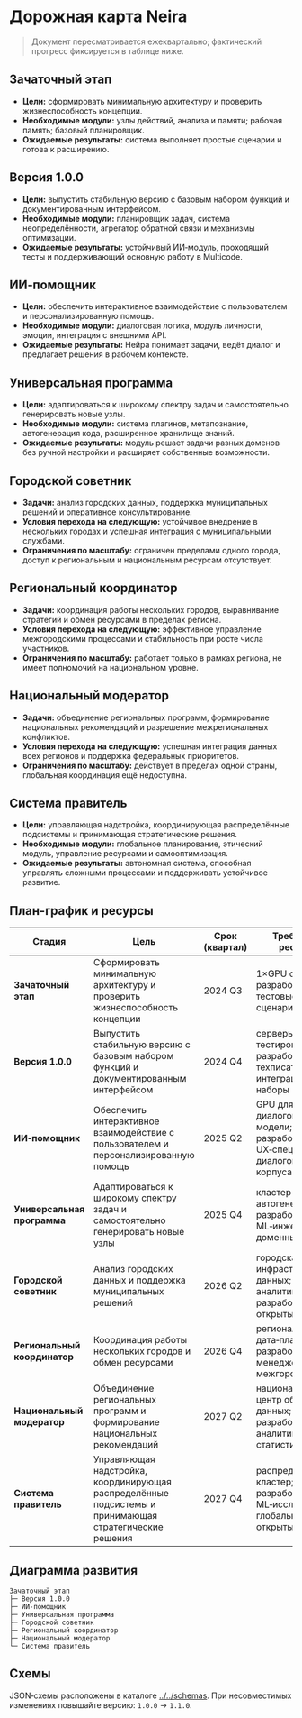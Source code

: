# Дорожная карта Neira

> Документ пересматривается ежеквартально; фактический прогресс фиксируется в таблице ниже.

## Зачаточный этап
- **Цели:** сформировать минимальную архитектуру и проверить жизнеспособность концепции.
- **Необходимые модули:** узлы действий, анализа и памяти; рабочая память; базовый планировщик.
- **Ожидаемые результаты:** система выполняет простые сценарии и готова к расширению.

## Версия 1.0.0
- **Цели:** выпустить стабильную версию с базовым набором функций и документированным интерфейсом.
- **Необходимые модули:** планировщик задач, система неопределённости, агрегатор обратной связи и механизмы оптимизации.
- **Ожидаемые результаты:** устойчивый ИИ‑модуль, проходящий тесты и поддерживающий основную работу в Multicode.

## ИИ‑помощник
- **Цели:** обеспечить интерактивное взаимодействие с пользователем и персонализированную помощь.
- **Необходимые модули:** диалоговая логика, модуль личности, эмоции, интеграция с внешними API.
- **Ожидаемые результаты:** Нейра понимает задачи, ведёт диалог и предлагает решения в рабочем контексте.

## Универсальная программа
- **Цели:** адаптироваться к широкому спектру задач и самостоятельно генерировать новые узлы.
- **Необходимые модули:** система плагинов, метапознание, автогенерация кода, расширенное хранилище знаний.
- **Ожидаемые результаты:** модуль решает задачи разных доменов без ручной настройки и расширяет собственные возможности.

## Городской советник
- **Задачи:** анализ городских данных, поддержка муниципальных решений и оперативное консультирование.
- **Условия перехода на следующую:** устойчивое внедрение в нескольких городах и успешная интеграция с муниципальными службами.
- **Ограничения по масштабу:** ограничен пределами одного города, доступ к региональным и национальным ресурсам отсутствует.

## Региональный координатор
- **Задачи:** координация работы нескольких городов, выравнивание стратегий и обмен ресурсами в пределах региона.
- **Условия перехода на следующую:** эффективное управление межгородскими процессами и стабильность при росте числа участников.
- **Ограничения по масштабу:** работает только в рамках региона, не имеет полномочий на национальном уровне.

## Национальный модератор
- **Задачи:** объединение региональных программ, формирование национальных рекомендаций и разрешение межрегиональных конфликтов.
- **Условия перехода на следующую:** успешная интеграция данных всех регионов и поддержка федеральных приоритетов.
- **Ограничения по масштабу:** действует в пределах одной страны, глобальная координация ещё недоступна.

## Система правитель
- **Цели:** управляющая надстройка, координирующая распределённые подсистемы и принимающая стратегические решения.
- **Необходимые модули:** глобальное планирование, этический модуль, управление ресурсами и самооптимизация.
- **Ожидаемые результаты:** автономная система, способная управлять сложными процессами и поддерживать устойчивое развитие.

## План-график и ресурсы

| Стадия | Цель | Срок (квартал) | Требуемые ресурсы | Метрики успеха | Прогресс |
|-------|------|---------------|-------------------|----------------|----------|
| **Зачаточный этап** | Сформировать минимальную архитектуру и проверить жизнеспособность концепции | 2024 Q3 | 1×GPU сервер; 1 разработчик; тестовые сценарии | Выполняет простые сценарии, готова к расширению | — |
| **Версия 1.0.0** | Выпустить стабильную версию с базовым набором функций и документированным интерфейсом | 2024 Q4 | серверы для тестирования; 2 разработчика; техписатель; интеграционные наборы | Проходит тесты и поддерживает работу в Multicode | — |
| **ИИ‑помощник** | Обеспечить интерактивное взаимодействие с пользователем и персонализированную помощь | 2025 Q2 | GPU для диалоговой модели; 3 разработчика; UX‑специалист; диалоговые корпуса | Ведёт диалог и предлагает решения в рабочем контексте | — |
| **Универсальная программа** | Адаптироваться к широкому спектру задач и самостоятельно генерировать новые узлы | 2025 Q4 | кластер автогенерации; 4 разработчика; ML‑инженер; доменные корпуса | Решает задачи разных доменов без ручной настройки | — |
| **Городской советник** | Анализ городских данных и поддержка муниципальных решений | 2026 Q2 | городская инфраструктура данных; 2 аналитика; разработчик; открытые данные | Внедрён в нескольких городах | — |
| **Региональный координатор** | Координация работы нескольких городов и обмен ресурсами | 2026 Q4 | региональная дата‑платформа; 2 разработчика; менеджер; межгородские БД | Эффективно управляет межгородскими процессами | — |
| **Национальный модератор** | Объединение региональных программ и формирование национальных рекомендаций | 2027 Q2 | национальный центр обработки данных; 3 разработчика; 2 аналитика; нац. статистика | Интегрирует данные всех регионов | — |
| **Система правитель** | Управляющая надстройка, координирующая распределённые подсистемы и принимающая стратегические решения | 2027 Q4 | распределённый кластер; 5 разработчиков; 2 ML‑исследователя; глобальные открытые данные | Управляет сложными процессами и поддерживает устойчивое развитие | — |

## Диаграмма развития

```text
Зачаточный этап
├─ Версия 1.0.0
├─ ИИ‑помощник
├─ Универсальная программа
├─ Городской советник
├─ Региональный координатор
├─ Национальный модератор
└─ Система правитель
```


## Схемы

JSON‑схемы расположены в каталоге [../../schemas](../../schemas). При несовместимых изменениях повышайте версию: `1.0.0` → `1.1.0`.
